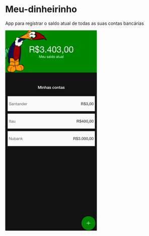 # Meu-dinheirinho
App para registrar o saldo atual de todas as suas contas bancárias

<img src="https://github.com/GustavoSantos16/Meu-dinheirinho/blob/main/app/src/assets/screenshot.png">
